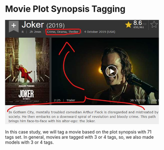 # Movie Plot Synopsis Tagging

![](image.jpg)

In this case study, we will tag a movie based on the plot synopsis with 71 tags set. In general, movies are tagged with 3 or 4 tags, so, we also made models with 3 or 4 tags.

